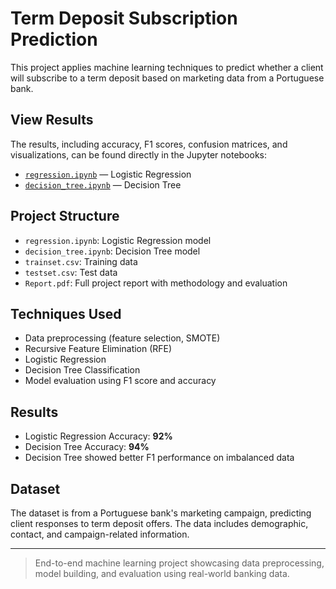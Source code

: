 # Term Deposit Subscription Prediction

This project applies machine learning techniques to predict whether a client will subscribe to a term deposit based on marketing data from a Portuguese bank.

## View Results

The results, including accuracy, F1 scores, confusion matrices, and visualizations, can be found directly in the Jupyter notebooks:

- [`regression.ipynb`](./regression.ipynb) — Logistic Regression
- [`decision_tree.ipynb`](./decision_tree.ipynb) — Decision Tree

## Project Structure
- `regression.ipynb`: Logistic Regression model
- `decision_tree.ipynb`: Decision Tree model
- `trainset.csv`: Training data
- `testset.csv`: Test data
- `Report.pdf`: Full project report with methodology and evaluation

## Techniques Used
- Data preprocessing (feature selection, SMOTE)
- Recursive Feature Elimination (RFE)
- Logistic Regression
- Decision Tree Classification
- Model evaluation using F1 score and accuracy

## Results
- Logistic Regression Accuracy: **92%**
- Decision Tree Accuracy: **94%**
- Decision Tree showed better F1 performance on imbalanced data

## Dataset
The dataset is from a Portuguese bank's marketing campaign, predicting client responses to term deposit offers. The data includes demographic, contact, and campaign-related information.

---

> End-to-end machine learning project showcasing data preprocessing, model building, and evaluation using real-world banking data.
